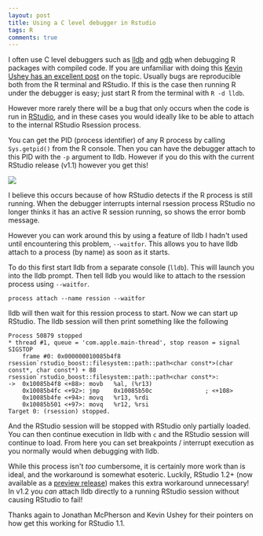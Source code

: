 ```yaml
---
layout: post
title: Using a C level debugger in Rstudio
tags: R
comments: true
---
```


I often use C level debuggers such as [lldb][] and [gdb][] when debugging R
packages with compiled code. If you are unfamiliar with doing this [Kevin Ushey
has an excellent
post](http://kevinushey.github.io/blog/2015/04/13/debugging-with-lldb/) on the topic.
Usually bugs are reproducible both from the R terminal and RStudio. If this is
the case then running R under the debugger is easy; just start R from the
terminal with `R -d lldb`.

However more rarely there will be a bug that only occurs when the code is run
in [RStudio](http://rstudio.com/), and in these cases you would ideally like to
be able to attach to the internal RStudio Rsession process.

You can get the PID (process identifier) of any R process by calling `Sys.getpid()` from the
R console. Then you can have the debugger attach to this PID with the `-p`
argument to lldb. However if you do this with the current RStudio release
(v1.1) however you get this!

![](http://lh3.googleusercontent.com/-IzfBppQwNQI/WAUEsgJwmnI/AAAAAAAAAXU/9aG6xKFRxY8/rstudio-bomb.png)

I believe this occurs because of how RStudio detects if the R process
is still running. When the debugger interrupts internal rsession process
RStudio no longer thinks it has an active R session running, so shows the error
bomb message.

However you can work around this by using a feature of lldb I hadn't used until
encountering this problem, `--waitfor`. This allows you to have lldb attach to
a process (by name) as soon as it starts.

To do this first start lldb from a separate console (`lldb`). This will launch
you into the lldb prompt. Then tell lldb you would like to attach to the
rsession process using `--waitfor`.

    process attach --name ression --waitfor

lldb will then wait for this ression process to start. Now we can start up
RStudio. The lldb session will then print something like the following

```
Process 50879 stopped
* thread #1, queue = 'com.apple.main-thread', stop reason = signal SIGSTOP
    frame #0: 0x000000010085b4f8 rsession`rstudio_boost::filesystem::path::path<char const*>(char const*, char const*) + 88
rsession`rstudio_boost::filesystem::path::path<char const*>:
->  0x10085b4f8 <+88>: movb   %al, (%r13)
    0x10085b4fc <+92>: jmp    0x10085b50c               ; <+108>
    0x10085b4fe <+94>: movq   %r13, %rdi
    0x10085b501 <+97>: movq   %r12, %rsi
Target 0: (rsession) stopped.
```

And the RStudio session will be stopped with RStudio only partially loaded. You can then
continue execution in lldb with `c` and the RStudio session will continue to load.
From here you can set breakpoints / interrupt execution as you normally would
when debugging with lldb.

While this process isn't _too_ cumbersome, it is certainly more work than is ideal, and
the workaround is somewhat esoteric. Luckily, RStudio 1.2+ (now available as a
[preview release][preview]) makes this extra workaround unnecessary! In v1.2 you _can_
attach lldb directly to a running RStudio session without causing RStudio to
fail!

Thanks again to Jonathan McPherson and Kevin Ushey for their pointers on how get this
working for RStudio 1.1.

[lldb]: https://lldb.llvm.org/
[gdb]: https://www.gnu.org/s/gdb/
[preview]: https://www.rstudio.com/products/rstudio/download/preview/
